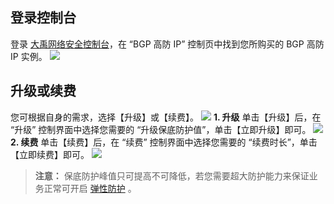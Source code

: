 ## 登录控制台
登录  [大禹网络安全控制台](https://console.cloud.tencent.com/dayu/basic)，在 “BGP 高防 IP” 控制页中找到您所购买的 BGP 高防 IP 实例。
![](https://main.qcloudimg.com/raw/69e56dd36b3e810e81de0348d26dde8a.png)
## 升级或续费
您可根据自身的需求，选择【升级】或【续费】。
![](https://main.qcloudimg.com/raw/cd351a6d8e0ae35fafc83974c9e9cfdf.png)
**1. 升级**
单击【升级】后，在 “升级” 控制界面中选择您需要的 “升级保底防护值”，单击【立即升级】即可。
![](https://main.qcloudimg.com/raw/686125785a92e899ea9b1a61145f2c54.png)
**2. 续费**
单击【续费】后，在 “续费” 控制界面中选择您需要的 “续费时长”，单击【立即续费】即可。
![](https://main.qcloudimg.com/raw/60618f1c463bf68c7398826bd9d491e9.png)
>**注意：**
>保底防护峰值只可提高不可降低，若您需要超大防护能力来保证业务正常可开启 [弹性防护](https://cloud.tencent.com/document/product/297/15554) 。
